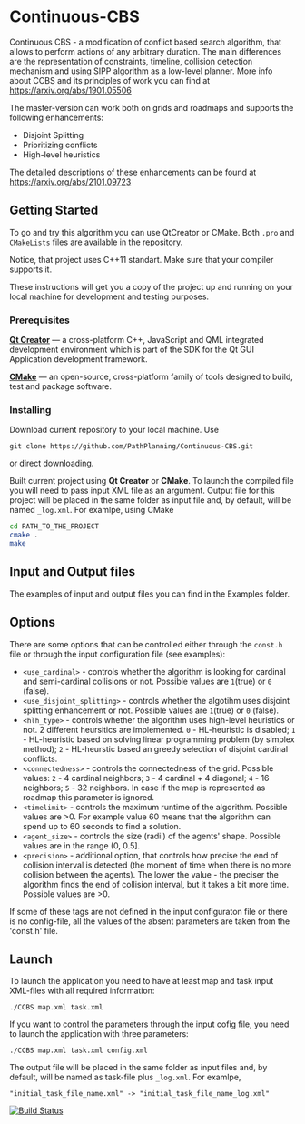 # Continuous-CBS
Continuous CBS - a modification of conflict based search algorithm, that allows to perform actions of any arbitrary duration.
The main differences are the representation of constraints, timeline, collision detection mechanism and using SIPP algorithm as a low-level planner. More info about CCBS and its principles of work you can find at https://arxiv.org/abs/1901.05506

The master-version can work both on grids and roadmaps and supports the following enhancements:
- Disjoint Splitting
- Prioritizing conflicts
- High-level heuristics

The detailed descriptions of these enhancements can be found at https://arxiv.org/abs/2101.09723

## Getting Started

To go and try this algorithm you can use QtCreator or CMake.
Both `.pro` and `CMakeLists` files are available in the repository.

Notice, that project uses C++11 standart. Make sure that your compiler supports it.

These instructions will get you a copy of the project up and running on your local machine for development and testing purposes.

### Prerequisites

**[Qt Creator](https://info.qt.io/download-qt-for-device-creation?hsCtaTracking=c80600ba-f2ea-45ed-97ef-6949c1c4c236%7C643bd8f4-2c59-4c4c-ba1a-4aaa05b51086)**  &mdash; a cross-platform C++, JavaScript and QML integrated development environment which is part of the SDK for the Qt GUI Application development framework.

**[CMake](https://cmake.org/)** &mdash; an open-source, cross-platform family of tools designed to build, test and package software.

### Installing

Download current repository to your local machine. Use
```
git clone https://github.com/PathPlanning/Continuous-CBS.git
```
or direct downloading.

Built current project using **Qt Creator** or **CMake**. To launch the compiled file you will need to pass input XML file as an argument. Output file for this project will be placed in the same folder as input file and, by default, will be named `_log.xml`. For examlpe, using CMake
```bash
cd PATH_TO_THE_PROJECT
cmake .
make
```
## Input and Output files
The examples of input and output files you can find in the Examples folder.

## Options
There are some options that can be controlled either through the `const.h` file or through the input configuration file (see examples):
* `<use_cardinal>` - controls whether the algorithm is looking for cardinal and semi-cardinal collisions or not. Possible values are `1`(true) or `0` (false).
* `<use_disjoint_splitting>` - controls whether the algotihm uses disjoint splitting enhancement or not. Possible values are `1`(true) or `0` (false).
* `<hlh_type>` - controls whether the algorithm uses high-level heuristics or not. 2 different heursitics are implemented. `0` - HL-heuristic is disabled; `1` - HL-heuristic based on solving linear programming problem (by simplex method); `2` - HL-heurstic based an greedy selection of disjoint cardinal conflicts. 
* `<connectedness>` - controls the connectedness of the grid. Possible values: `2` - 4 cardinal neighbors; `3` - 4 cardinal + 4 diagonal; `4` - 16 neighbors; `5` - 32 neighbors. In case if the map is represented as roadmap this parameter is ignored.
* `<timelimit>` - controls the maximum runtime of the algorithm. Possible values are >0. For example value 60 means that the algorithm can spend up to 60 seconds to find a solution.
* `<agent_size>` - controls the size (radii) of the agents' shape. Possible values are in the range (0, 0.5].
* `<precision>` - additional option, that controls how precise the end of collision interval is detected (the moment of time when there is no more collision between the agents). The lower the value - the preciser the algorithm finds the end of collision interval, but it takes a bit more time. Possible values are >0.

If some of these tags are not defined in the input configuraton file or there is no config-file, all the values of the absent parameters are taken from the 'const.h' file.

## Launch
To launch the application you need to have at least map and task input XML-files with all required information:
```
./CCBS map.xml task.xml
```
If you want to control the parameters through the input cofig file, you need to launch the application with three parameters:
```
./CCBS map.xml task.xml config.xml
```
The output file will be placed in the same folder as input files and, by default, will be named as task-file plus `_log.xml`. For examlpe,
```
"initial_task_file_name.xml" -> "initial_task_file_name_log.xml"
```

[![Build Status](https://travis-ci.org/PathPlanning/Continuous-CBS.svg?branch=master)](https://travis-ci.org/PathPlanning/Continuous-CBS)
